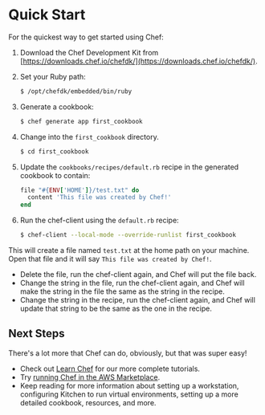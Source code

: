 # Quick Start

For the quickest way to get started using Chef:

1. Download the Chef Development Kit from [https://downloads.chef.io/chefdk/](https://downloads.chef.io/chefdk/).
2. Set your Ruby path:

    ```bash
    $ /opt/chefdk/embedded/bin/ruby
    ```

3. Generate a cookbook:

    ```bash
    $ chef generate app first_cookbook
    ```

4. Change into the ``first_cookbook`` directory.

    ```bash
    $ cd first_cookbook
    ```

5. Update the ``cookbooks/recipes/default.rb`` recipe in the generated cookbook to contain:

    ```ruby
    file "#{ENV['HOME']}/test.txt" do
      content 'This file was created by Chef!'
    end
    ```

6. Run the chef-client using the `default.rb` recipe:

    ```bash
    $ chef-client --local-mode --override-runlist first_cookbook
    ```

This will create a file named `test.txt` at the home path on your machine. Open that file and it will say `This file was created by Chef!`.

* Delete the file, run the chef-client again, and Chef will put the file back.
* Change the string in the file, run the chef-client again, and Chef will make the string in the file the same as the string in the recipe.
* Change the string in the recipe, run the chef-client again, and Chef will update that string to be the same as the one in the recipe.

## Next Steps

There's a lot more that Chef can do, obviously, but that was super easy!

* Check out [Learn Chef](https://learn.chef.io/tutorials/) for our more complete tutorials.
* Try [running Chef in the AWS Marketplace](aws_marketplace.rst).
* Keep reading for more information about setting up a workstation, configuring Kitchen to run virtual environments, setting up a more detailed cookbook, resources, and more.
